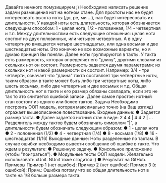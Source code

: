 Давайте немного помузицируем ;)
Необходимо написать решение задачи размещения нот на нотном стане. Для простоты нас не будет интересовать высота ноты (до, ре, ми ...), нас будет интересовать их длительности. У каждой ноты есть длительность, которая обозначается следующим способом: 1 - целая нота, 1/2 - половинная, 1/4 - четвертная и т.п. Между длительностями есть следующие отношения: целая нота состоит из двух половинных, или четырех четвертных. А в одну четвертную вмещается четыре шестнадцатых, или одна восьмая и две шестнадцатых ноты. Это конечно не все возможные варианты, но я думаю принцип Вы поняли. Далее ноты группируются в такты. У такта есть размерность, которая определяет его "длину", другими словами из скольких нот он состоит. Размерность задается двумя параметрами: из скольких нот и какой размерности он состоит. Например: 3/4 - три четверти, означает что "длина" такта составляет три четвертные ноты, таким образом в такте может быть либо три четвертные ноты, либо шесть восьмых, либо две четвертные и две восьмых и т.д. Общая длительность нот в такте и его размер обязаны совпадать, если это не так то это считается ошибкой записи. Далее самое простое: нотный стан состоит из одного или более тактов. Задача Необходимо построить ООП модель, которая максимально точно (на Ваш взгляд) отражает вышеописанное повествование.
Входные данные:
● Задается размер такта.
● Далее задается нотный стан в виде: 2 4 4 | 4 4 2 | …
Разделитель между тактов будем обозначать символом "|", а длительности будем обозначать следующим образом:
● 1 - целая нота
● 2 - половинная (1/2)
● 4 - четвертная (1/4)
● 8 - восьмая (1/8)
● 16 - шестнадцатая (1/16) Выходные данные: Ноты разделенные по тактам. В случае ошибки необходимо вывести сообщение об ошибке в такте. Что ждем в результате: ● Решенную задачу. ● Консольное приложение (чтобы "поиграться"). ● Модульные тесты ООП модели. Желательно использовать xUnit. NUnit тоже сгодится :) ● Результат на GitHub. Примеры Пример 1 (нет ошибок): Пример 2 (нет ошибок): Пример 3 (с ошибкой): Прим.: Ошибка потому что во общая длительность нот в такте на 1/8 больше размера такта. 
